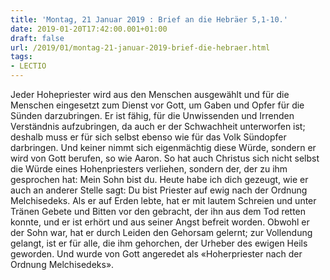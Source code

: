 ```yaml
---
title: 'Montag, 21 Januar 2019 : Brief an die Hebräer 5,1-10.'
date: 2019-01-20T17:42:00.001+01:00
draft: false
url: /2019/01/montag-21-januar-2019-brief-die-hebraer.html
tags: 
- LECTIO
---
```


Jeder Hohepriester wird aus den Menschen ausgewählt und für die Menschen eingesetzt zum Dienst vor Gott, um Gaben und Opfer für die Sünden darzubringen. Er ist fähig, für die Unwissenden und Irrenden Verständnis aufzubringen, da auch er der Schwachheit unterworfen ist; deshalb muss er für sich selbst ebenso wie für das Volk Sündopfer darbringen. Und keiner nimmt sich eigenmächtig diese Würde, sondern er wird von Gott berufen, so wie Aaron. So hat auch Christus sich nicht selbst die Würde eines Hohenpriesters verliehen, sondern der, der zu ihm gesprochen hat: Mein Sohn bist du. Heute habe ich dich gezeugt, wie er auch an anderer Stelle sagt: Du bist Priester auf ewig nach der Ordnung Melchisedeks. Als er auf Erden lebte, hat er mit lautem Schreien und unter Tränen Gebete und Bitten vor den gebracht, der ihn aus dem Tod retten konnte, und er ist erhört und aus seiner Angst befreit worden. Obwohl er der Sohn war, hat er durch Leiden den Gehorsam gelernt; zur Vollendung gelangt, ist er für alle, die ihm gehorchen, der Urheber des ewigen Heils geworden. Und wurde von Gott angeredet als «Hoherpriester nach der Ordnung Melchisedeks».